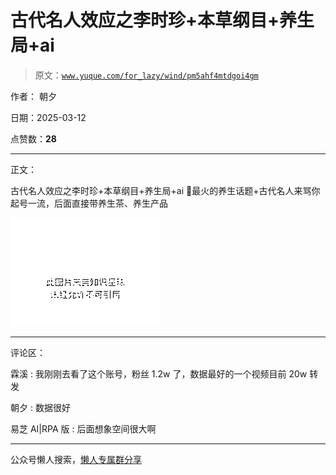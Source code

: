 # 古代名人效应之李时珍+本草纲目+养生局+ai

> 原文：[`www.yuque.com/for_lazy/wind/pm5ahf4mtdgoi4gm`](https://www.yuque.com/for_lazy/wind/pm5ahf4mtdgoi4gm)

作者： 朝夕

日期：2025-03-12

点赞数：**28**

* * *

正文：

古代名人效应之李时珍+本草纲目+养生局+ai 🌸最火的养生话题+古代名人来骂你 起号一流，后面直接带养生茶、养生产品

![](img/1b911c34041f2894d221bbf1f4d8d288.png "None")

* * *

评论区：

霖溪 : 我刚刚去看了这个账号，粉丝 1.2w 了，数据最好的一个视频目前 20w 转发

朝夕 : 数据很好

易芝 AI|RPA 版 : 后面想象空间很大啊

* * *

公众号懒人搜索，[懒人专属群分享](https://lazybook.fun/#/blog/group)
